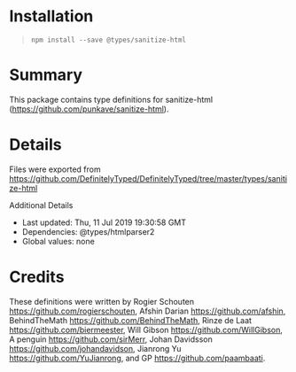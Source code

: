 # Installation
> `npm install --save @types/sanitize-html`

# Summary
This package contains type definitions for sanitize-html (https://github.com/punkave/sanitize-html).

# Details
Files were exported from https://github.com/DefinitelyTyped/DefinitelyTyped/tree/master/types/sanitize-html

Additional Details
 * Last updated: Thu, 11 Jul 2019 19:30:58 GMT
 * Dependencies: @types/htmlparser2
 * Global values: none

# Credits
These definitions were written by Rogier Schouten <https://github.com/rogierschouten>, Afshin Darian <https://github.com/afshin>, BehindTheMath <https://github.com/BehindTheMath>, Rinze de Laat <https://github.com/biermeester>, Will Gibson <https://github.com/WillGibson>, A penguin <https://github.com/sirMerr>, Johan Davidsson <https://github.com/johandavidson>, Jianrong Yu <https://github.com/YuJianrong>, and GP <https://github.com/paambaati>.
